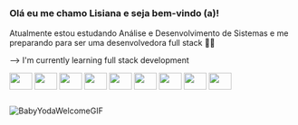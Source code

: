 ##

### Olá eu me chamo Lisiana e seja bem-vindo (a)! 

Atualmente estou estudando Análise e Desenvolvimento de Sistemas e me preparando para ser 
uma desenvolvedora full stack 💜💜

--> I'm currently learning full stack development

<div>
  <img align="center" height="30" width="40"src="https://cdn.jsdelivr.net/gh/devicons/devicon/icons/csharp/csharp-original.svg" />
  <img align="center" height="30" width="40" src="https://cdn.jsdelivr.net/gh/devicons/devicon/icons/python/python-original.svg" />
  <img align="center" height="30" width="40" src="https://cdn.jsdelivr.net/gh/devicons/devicon/icons/html5/html5-original.svg" />
  <img align="center" height="30" width="40" src="https://cdn.jsdelivr.net/gh/devicons/devicon/icons/css3/css3-original.svg" />
  <img align="center" height="30" width="40" src="https://cdn.jsdelivr.net/gh/devicons/devicon/icons/java/java-original.svg" />            
  <img align="center" height="30" width="40" src="https://cdn.jsdelivr.net/gh/devicons/devicon/icons/javascript/javascript-original.svg" />
  <img align="center" height="30" width="40" src="https://cdn.jsdelivr.net/gh/devicons/devicon@latest/icons/java/java-original-wordmark.svg" />
  <img align="center" height="30" width="40" src="https://cdn.jsdelivr.net/gh/devicons/devicon@latest/icons/angular/angular-original.svg" />          
  <img align="center" height="30" width="40" src="https://cdn.jsdelivr.net/gh/devicons/devicon@latest/icons/angularmaterial/angularmaterial-original.svg" />
          
           
          
</div>

##

![BabyYodaWelcomeGIF](https://user-images.githubusercontent.com/109558589/219899672-9e8eba43-a9a7-4520-a2bf-57ff3ee4d28d.gif)

##




